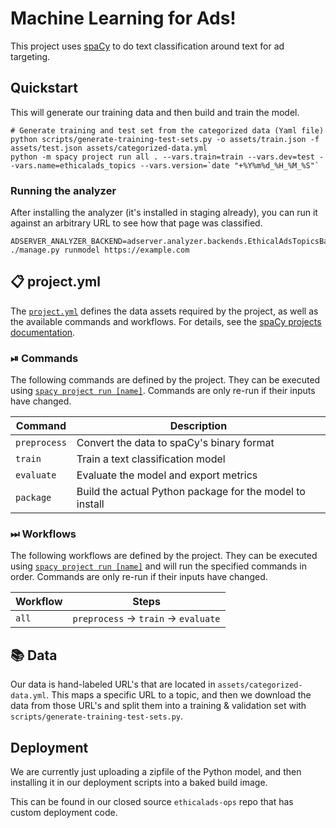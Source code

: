 # Machine Learning for Ads!

This project uses [spaCy](https://spacy.io) to do text classification around text for ad targeting.

## Quickstart

This will generate our training data and then build and train the model.

	# Generate training and test set from the categorized data (Yaml file)
	python scripts/generate-training-test-sets.py -o assets/train.json -f assets/test.json assets/categorized-data.yml
	python -m spacy project run all . --vars.train=train --vars.dev=test --vars.name=ethicalads_topics --vars.version=`date "+%Y%m%d_%H_%M_%S"`


### Running the analyzer

After installing the analyzer (it's installed in staging already),
you can run it against an arbitrary URL to see how that page was classified.

    ADSERVER_ANALYZER_BACKEND=adserver.analyzer.backends.EthicalAdsTopicsBackend ./manage.py runmodel https://example.com


## 📋 project.yml

The [`project.yml`](project.yml) defines the data assets required by the
project, as well as the available commands and workflows. For details, see the
[spaCy projects documentation](https://spacy.io/usage/projects).

### ⏯ Commands

The following commands are defined by the project. They
can be executed using [`spacy project run [name]`](https://spacy.io/api/cli#project-run).
Commands are only re-run if their inputs have changed.

| Command | Description |
| --- | --- |
| `preprocess` | Convert the data to spaCy's binary format |
| `train` | Train a text classification model |
| `evaluate` | Evaluate the model and export metrics |
| `package` | Build the actual Python package for the model to install |

### ⏭ Workflows

The following workflows are defined by the project. They
can be executed using [`spacy project run [name]`](https://spacy.io/api/cli#project-run)
and will run the specified commands in order. Commands are only re-run if their
inputs have changed.

| Workflow | Steps |
| --- | --- |
| `all` | `preprocess` &rarr; `train` &rarr; `evaluate` |

## 📚 Data

Our data is hand-labeled URL's that are located in ``assets/categorized-data.yml``.
This maps a specific URL to a topic,
and then we download the data from those URL's and split them into a training & validation set with ``scripts/generate-training-test-sets.py``.

## Deployment

We are currently just uploading a zipfile of the Python model,
and then installing it in our deployment scripts into a baked build image.

This can be found in our closed source ``ethicalads-ops`` repo that has custom deployment code.
